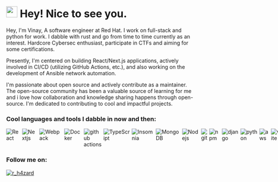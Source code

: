 <h1><img src="https://emojis.slackmojis.com/emojis/images/1531849430/4246/blob-sunglasses.gif?1531849430" width="30"/> Hey! Nice to see you.</h1>
<p align="left">Hey, I'm Vinay, A software engineer at Red Hat. I work on full-stack and python for work. I dabble with rust and go from time to time currently as an interest. Hardcore Cybersec enthusiast, participate in CTFs and aiming for some certifications.</p>
<p align="left">Presently, I'm centered on building React/Next.js applications, actively involved in CI/CD (utilizing GitHub Actions, etc.), and also working on the development of Ansible network automation.</p>
<p align="left">I'm passionate about open source and actively contribute as a maintainer. The open-source community has been a valuable source of learning for me and i love how collaboration and knowledge sharing happens through open-source. I'm dedicated to contributing to cool and impactful projects.</p>

<p align="left">

<h3 align="left">Cool languages and tools I dabble in now and then:</h3>
<div style="display:flex;gap:5px;">  
  <img alt="React" src="https://img.shields.io/badge/-React-45b8d8?style=flat-square&logo=react&logoColor=white" />
  <img alt="Nextjs" src="https://img.shields.io/badge/next.js-000000?style=flat-square&logo=nextdotjs&logoColor=white"/>
  <img alt="Webpack" src="https://img.shields.io/badge/-Webpack-8DD6F9?style=flat-square&logo=webpack&logoColor=white" />
  <img alt="Docker" src="https://img.shields.io/badge/-Docker-46a2f1?style=flat-square&logo=docker&logoColor=white" />
  <img alt="github actions" src="https://img.shields.io/badge/-Github_Actions-2088FF?style=flat-square&logo=github-actions&logoColor=white" />
  <img alt="TypeScript" src="https://img.shields.io/badge/-TypeScript-007ACC?style=flat-square&logo=typescript&logoColor=white" />
  <img alt="Insomnia" src="https://img.shields.io/badge/-Insomnia-5849BE?style=flat-square&logo=insomnia&logoColor=white" /> 
  <img alt="MongoDB" src="https://img.shields.io/badge/-MongoDB-13aa52?style=flat-square&logo=mongodb&logoColor=white" />
  <img alt="Nodejs" src="https://img.shields.io/badge/-Nodejs-43853d?style=flat-square&logo=Node.js&logoColor=white" />
  <img alt="git" src="https://img.shields.io/badge/-Git-F05032?style=flat-square&logo=git&logoColor=white" />
  <img alt="npm" src="https://img.shields.io/badge/-NPM-CB3837?style=flat-square&logo=npm&logoColor=white" />
  <img alt="django" src="https://img.shields.io/badge/-django-007500?style=flat-square&logo=django&logoColor=white" />
  <img alt="python" src="https://img.shields.io/badge/-Python-4b8bbe?style=flat-square&logo=python&logoColor=white" />
  <img alt="aws" src="https://img.shields.io/badge/-aws-ffd43b?style=flat-square&logo=amazon&logoColor=white" />
  <img alt="vite" src="https://img.shields.io/badge/-Vitejs-ffe873?style=flat-square&logo=vite&logoColor=white" />
  <img alt="flask" src="https://img.shields.io/badge/-Flask-00FFFF?style=flat-square&logo=flask&logoColor=white" />
  <img alt="fastapi" src="https://img.shields.io/badge/-FastAPI-2E8B57?style=flat-square&logo=fastapi&logoColor=white" />
  <img alt="redis" src="https://img.shields.io/badge/-redis-FF0000?style=flat-square&logo=redis&logoColor=white" />
  <img alt="celery" src="https://img.shields.io/badge/-celery-C1FD95?style=flat-square&logo=celery&logoColor=white" />
  <img alt="rust" src="https://img.shields.io/badge/-rust-b7410e?style=flat-square&logo=rust&logoColor=white" />
  <img alt="go" src="https://img.shields.io/badge/-Go-29beb0?style=flat-square&logo=go&logoColor=white" />
</div>

<h3 align="left">Follow me on:</h3> <a href="https://twitter.com/r_h4zard" target="blank"><img src="https://img.shields.io/twitter/follow/r_h4zard?logo=twitter&style=for-the-badge" alt="r_h4zard" /></a>
